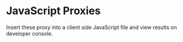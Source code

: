 # JavaScript Proxies

Insert these proxy into a client side JavaScript file and view results on developer console.